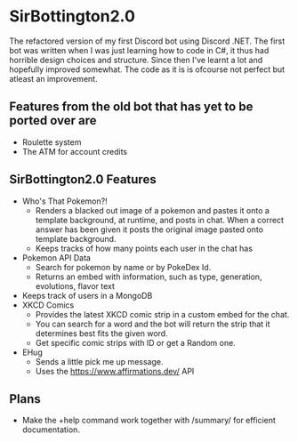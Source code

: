 # SirBottington2.0

The refactored version of my first Discord bot using Discord .NET.
The first bot was written when I was just learning how to code in C#, it thus had horrible design choices and structure. Since then I've learnt a lot and hopefully improved somewhat. The code as it is is ofcourse not perfect but atleast an improvement.

## Features from the old bot that has yet to be ported over are
* Roulette system
* The ATM for account credits

## SirBottington2.0 Features
* Who's That Pokemon?!
  * Renders a blacked out image of a pokemon and pastes it onto  a template background, at runtime, and posts in chat. When a correct answer has been given it posts the original image pasted onto template background.
  * Keeps tracks of how many points each user in the chat has
* Pokemon API Data
  * Search for pokemon by name or by PokeDex Id.
  * Returns an embed with information, such as type, generation, evolutions, flavor text
* Keeps track of users in a MongoDB
* XKCD Comics
  * Provides the latest XKCD comic strip in a custom embed for the chat.
  * You can search for a word and the bot will return the strip that it determines best fits the given word.
  * Get specific comic strips with ID or get a Random one.
 * EHug 
   * Sends a little pick me up message.
   * Uses the https://www.affirmations.dev/ API

## Plans
* Make the +help command work together with /summary/ for efficient documentation.
